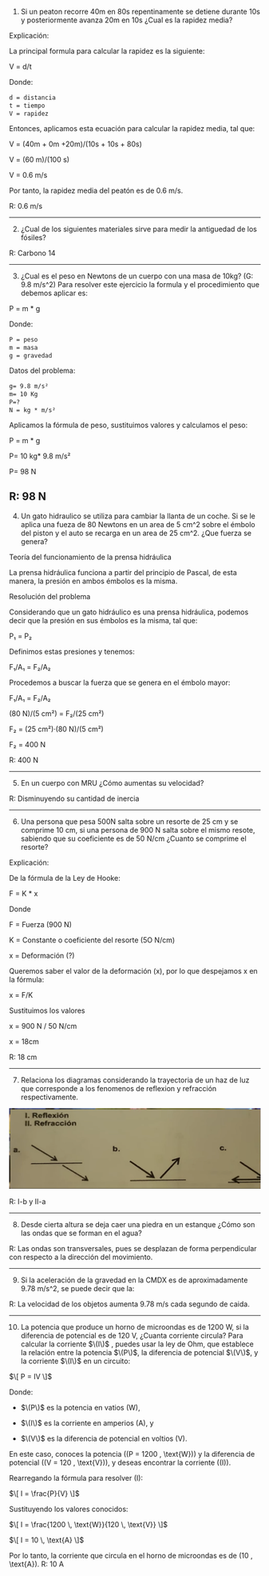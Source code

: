 1. Si un peaton recorre 40m en 80s repentinamente se detiene durante 10s y posteriormente avanza 20m en 10s ¿Cual es la rapidez media? 

Explicación:

La principal formula para calcular la rapidez es la siguiente:

V = d/t

Donde:

    d = distancia
    t = tiempo
    V = rapidez

Entonces, aplicamos esta ecuación para calcular la rapidez media, tal que:

V = (40m + 0m +20m)/(10s + 10s + 80s)

V = (60 m)/(100 s)

V = 0.6 m/s

Por tanto, la rapidez media del peatón es de 0.6 m/s.

R: 0.6 m/s 

--- 
2. ¿Cual de los siguientes materiales sirve para medir la antiguedad de los fósiles? 

R: Carbono 14 

---
3. ¿Cual es el peso en Newtons de un cuerpo con una masa de 10kg? (G: 9.8 m/s^2)
Para resolver este ejercicio la formula y el procedimiento que debemos aplicar es:

P = m * g

Donde:

    P = peso
    m = masa
    g = gravedad

Datos del problema:

    g= 9.8 m/s²
    m= 10 Kg
    P=?
    N = kg * m/s²

Aplicamos la fórmula de peso, sustituimos valores y calculamos el peso:

P = m * g

P= 10 kg* 9.8 m/s²

P= 98 N

R: 98 N
---

4. Un gato hidraulico se utiliza para cambiar la llanta de un coche. Si se le aplica una fueza de 80 Newtons en un area de 5 cm^2 sobre el émbolo del piston y el auto se recarga en un area de 25 cm^2. ¿Que fuerza se genera?

Teoría del funcionamiento de la prensa hidráulica

La prensa hidráulica funciona a partir del principio de Pascal, de esta manera, la presión en ambos émbolos es la misma.

Resolución del problema

Considerando que un gato hidráulico es una prensa hidráulica, podemos decir que la presión en sus émbolos es la misma, tal que:

P₁ = P₂

Definimos estas presiones y tenemos:

F₁/A₁ = F₂/A₂

Procedemos a buscar la fuerza que se genera en el émbolo mayor:

F₁/A₁ = F₂/A₂

(80 N)/(5 cm²) = F₂/(25 cm²)

F₂ = (25 cm²)·(80 N)/(5 cm²)

F₂ = 400 N

R: 400 N        

---

5. En un cuerpo con MRU ¿Cómo aumentas su velocidad? 

R: Disminuyendo su cantidad de inercia

---

6. Una persona que pesa 500N salta sobre un resorte de 25 cm y se comprime 10 cm, si una persona de 900 N salta sobre el mismo resote, sabiendo que su coeficiente es de 50 N/cm ¿Cuanto se comprime el resorte? 

Explicación:

De la fórmula de la Ley de Hooke:

F = K * x

Donde

F = Fuerza (900 N)

K = Constante o coeficiente del resorte (5O N/cm)

x = Deformación  (?)

Queremos saber el valor de la deformación (x), por lo que despejamos x en la fórmula:

x = F/K

Sustituimos los valores

x = 900 N / 50 N/cm

x = 18cm

R: 18 cm 

---

7.  Relaciona los diagramas considerando la trayectoria de un haz de luz que corresponde a los fenomenos de reflexion y refracción respectivamente. 

![Problema 07](./imagen020207.png)

R: I-b y II-a

---

8. Desde cierta altura se deja caer una piedra en un estanque ¿Cómo son las ondas que se forman en el agua? 

R: Las ondas son transversales, pues se desplazan de forma perpendicular con respecto a la dirección del movimiento. 

---

9. Si la aceleración de la gravedad en la CMDX es de aproximadamente 9.78 m/s^2,  se puede decir que la: 

R: La velocidad de los objetos aumenta 9.78 m/s cada segundo de caida.  

---
10. La potencia que produce un horno de microondas es de 1200 W, si la diferencia de potencial es de 120 V, ¿Cuanta corriente circula? 
Para calcular la corriente $\(I\)$ , puedes usar la ley de Ohm, que establece la relación entre la potencia $\(P\)$, la diferencia de potencial $\(V\)$, y la corriente $\(I\)$ en un circuito:

$\[ P = IV \]$

Donde:

- $\(P\)$ es la potencia en vatios (W),

- $\(I\)$ es la corriente en amperios (A), y

- $\(V\)$ es la diferencia de potencial en voltios (V).

En este caso, conoces la potencia (\(P = 1200 \, \text{W}\)) y la diferencia de potencial (\(V = 120 \, \text{V}\)), y deseas encontrar la corriente (\(I\)).

Rearregando la fórmula para resolver \(I\):

$\[ I = \frac{P}{V} \]$

Sustituyendo los valores conocidos:

$\[ I = \frac{1200 \, \text{W}}{120 \, \text{V}} \]$

$\[ I = 10 \, \text{A} \]$

Por lo tanto, la corriente que circula en el horno de microondas es de \(10 \, \text{A}\).
R: 10 A 

